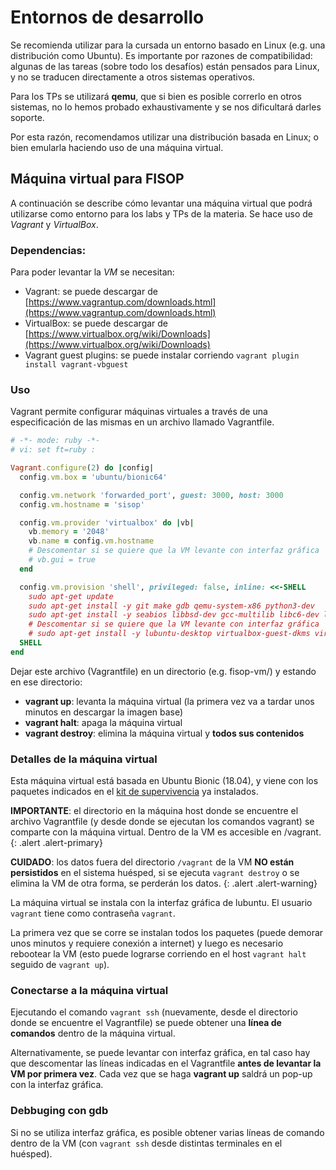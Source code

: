# Entornos de desarrollo

Se recomienda utilizar para la cursada un entorno basado en Linux (e.g. una distribución como Ubuntu). Es importante por razones de compatibilidad: algunas de las tareas (sobre todo los desafíos) están pensados para Linux, y no se traducen directamente a otros sistemas operativos.

Para los TPs se utilizará **qemu**, que si bien es posible correrlo en otros sistemas, no lo hemos probado exhaustivamente y se nos dificultará darles soporte.

Por esta razón, recomendamos utilizar una distribución basada en Linux; o bien emularla haciendo uso de una máquina virtual.

## Máquina virtual para FISOP

A continuación se describe cómo levantar una máquina virtual que podrá utilizarse como entorno para los labs y TPs de la materia. Se hace uso de _Vagrant_ y _VirtualBox_.

### Dependencias:

Para poder levantar la _VM_ se necesitan:

- Vagrant: se puede descargar de [https://www.vagrantup.com/downloads.html](https://www.vagrantup.com/downloads.html)
- VirtualBox: se puede descargar de [https://www.virtualbox.org/wiki/Downloads](https://www.virtualbox.org/wiki/Downloads)
- Vagrant guest plugins: se puede instalar corriendo `vagrant plugin install
  vagrant-vbguest`

### Uso

Vagrant permite configurar máquinas virtuales a través de una especificación de las mismas en un archivo llamado Vagrantfile.

```ruby
# -*- mode: ruby -*-
# vi: set ft=ruby :

Vagrant.configure(2) do |config|
  config.vm.box = 'ubuntu/bionic64'

  config.vm.network 'forwarded_port', guest: 3000, host: 3000
  config.vm.hostname = 'sisop'

  config.vm.provider 'virtualbox' do |vb|
    vb.memory = '2048'
    vb.name = config.vm.hostname
    # Descomentar si se quiere que la VM levante con interfaz gráfica
    # vb.gui = true
  end

  config.vm.provision 'shell', privileged: false, inline: <<-SHELL
    sudo apt-get update
    sudo apt-get install -y git make gdb qemu-system-x86 python3-dev
    sudo apt-get install -y seabios libbsd-dev gcc-multilib libc6-dev linux-libc-dev clang vim
    # Descomentar si se quiere que la VM levante con interfaz gráfica
    # sudo apt-get install -y lubuntu-desktop virtualbox-guest-dkms virtualbox-guest-utils virtualbox-guest-x11
  SHELL
end
```

Dejar este archivo (Vagrantfile) en un directorio (e.g. fisop-vm/) y estando en
ese directorio:
- **vagrant up**: levanta la máquina virtual (la primera vez va a tardar unos minutos en descargar la imagen base)
- **vagrant halt**: apaga la máquina virtual
- **vagrant destroy**: elimina la máquina virtual y **todos sus contenidos**

### Detalles de la máquina virtual

Esta máquina virtual está basada en Ubuntu Bionic (18.04), y viene con los paquetes indicados en el [kit de supervivencia](kit.md) ya instalados.

**IMPORTANTE**: el directorio en la máquina host donde se encuentre el archivo
Vagrantfile (y desde donde se ejecutan los comandos vagrant) se comparte con
la máquina virtual. Dentro de la VM es accesible en /vagrant.
{: .alert .alert-primary}

**CUIDADO**: los datos fuera del directorio `/vagrant` de la VM **NO están persistidos** en el sistema huésped, si se ejecuta `vagrant destroy` o se elimina la VM de otra forma, se perderán los datos.
{: .alert .alert-warning}

La máquina virtual se instala con la interfaz gráfica de lubuntu. El usuario
`vagrant` tiene como contraseña `vagrant`. 

La primera vez que se corre se instalan todos los paquetes (puede demorar unos
minutos y requiere conexión a internet) y luego es necesario rebootear la VM
(esto puede lograrse corriendo en el host `vagrant halt` seguido de `vagrant
up`).

### Conectarse a la máquina virtual

Ejecutando el comando `vagrant ssh` (nuevamente, desde el directorio donde se encuentre el Vagrantfile) se puede obtener una **línea de comandos**
dentro de la máquina virtual.

Alternativamente, se puede levantar con interfaz gráfica, en tal caso hay que descomentar las líneas indicadas en el Vagrantfile **antes de levantar la VM por primera vez**. Cada vez que se haga **vagrant up** saldrá un pop-up con la interfaz gráfica.

### Debbuging con gdb

Si no se utiliza interfaz gráfica, es posible obtener varias líneas de comando dentro de la VM (con `vagrant ssh` desde distintas terminales en el huésped).
